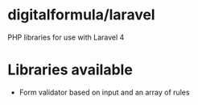 # digitalformula/laravel

PHP libraries for use with Laravel 4

# Libraries available

- Form validator based on input and an array of rules
